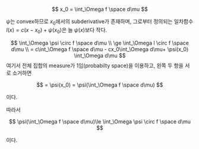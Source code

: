 $$
x_0 = \int_\Omega f \space d\mu
$$

$\psi$는 convex하므로 $x_0$에서의 subderivative가 존재하며, 그로부터 정의되는 일차함수 $l(x) = c(x - x_0) + \psi(x_0)$은 늘 $\psi(x)$보다 작다.

$$
\int_\Omega \psi \circ f \space d\mu \\ \ge 
\int_\Omega l \circ f \space d\mu
\\ =
c\int_\Omega f \space d\mu - cx_0\int_\Omega d\mu+ \psi(x_0) \int_\Omega d\mu
$$
여기서 전체 집합의 measure가 1임(probabilty space)을 이용하고, 왼쪽 두 항을 서로 소거하면

$$
= \psi(x_0) = \psi(\int_\Omega f \space d\mu)
$$

이다.

따라서

$$
\psi(\int_\Omega f \space d\mu)\le \int_\Omega \psi \circ f \space d\mu 
$$

이다.